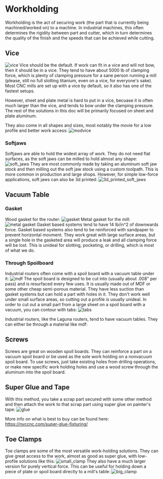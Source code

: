 # Workholding

Workholding is the act of securing work (the part that is currently being machined/worked on) to a machine. In industrial machines, this often determines the rigidity between part and cutter, which in turn determines the quality of the finish and the speeds that can be achieved while cutting.

## Vice

![vice](/fabrication/vice.jpg)
Vice should be the default. If work can fit in a vice and will not bow, then it should be in a vice. They tend to have about 5000 lb of clamping force, which is plenty of clamping pressure for a sane person running a mill (please, still no full slotting titanium, even on a vice, for everyone's sake). Most CNC mills are set up with a vice by default, so it also has one of the fastest setups.

However, sheet and plate metal is hard to put in a vice, becuase it is often much larger than the vice, and tends to bow under the clamping pressure. The rest of the solutions in this doc will be primarily focused on sheet and plate aluminum.

They also come in all shapes and sizes, most notably the movie for a low profile and better work access:
![modvice](/fabrication/modvice.jpg)

### Softjaws

Softjaws are able to hold the widest array of work. They do not need flat surfaces, as the soft jaws can be milled to hold almost any shape:
![soft_jaws](/fabrication/soft_jaws.webp)
They are most commonly made by taking an aluminum soft jaw stock and then milling out the soft jaw stock using a custom toolpath. This is more common in production and large shops. However, for simple low-force applications, soft jaws can also be 3d printed:
![3d_printed_soft_jaws](/fabrication/3d_printed_soft_jaws.png)

## Vacuum Table

### Gasket

Wood gasket for the router:
![gasket](/fabrication/gasket.jpg)
Metal gasket for the mill:
![metal gasket](/fabrication/metal_gasket.jpg)
Gasket based systems tend to have 14 lb/in^2 of downwards force. Gasket based systems also tend to be reinforced with sandpaper to prevent horizontal movment. They work great with large surface areas, but a single hole in the gasketed area will produce a leak and all clamping force will be lost. This is unideal for slotting, pocketing, or drilling, which is most of what we do.

### Through Spoilboard

Industrial routers often come with a spoil board with a vacuum table under it:
![mdf](/fabrication/mdf.jpg)
The spoil board is designed to be cut into (usually about .008" per pass) and is resurfaced every few uses. It is usually made out of MDF or some other cheap semi-porous material. They have less suction than gasket systems but can hold a part with holes in it. They don't work well under small surface areas, so cutting out a profile is usually unideal. In order to cut out a small part from a large sheet on a spoil board with a vacuum, you can contour with tabs:
![tabs](/fabrication/tabs.png)

Industrial routers, like the Laguna routers, tend to have vacuum tables. They can either be through a material like mdf:

## Screws

Screws are great on wooden spoil boards. They can reinforce a part on a vacuum spoil board or be used as the sole work holding on a nonvacuum spoil board. To use screws, just take existing holes from drilling operations, or make new specific work holding holes and use a wood screw through the aluminum into the spoil board.

## Super Glue and Tape

With this method, you take a scrap part secured with some other method and then attach the work to that scrap part using super glue on painter's tape:
![glue](/fabrication/glue.webp)

More info on what is best to buy can be found here: https://nyccnc.com/super-glue-fixturing/

## Toe Clamps

Toe clamps are some of the most versatile work-holding solutions. They can give great access to the work, almost as good as super glue, with low-profile solutions like this:
![small_clamp](/fabrication/small_clamp.jpg)
They also have a much larger version for purely vertical force. This can be useful for holding down a piece of plate or spoil board directly to a mill's table:
![big_clamp](/fabrication/big_clamp.jpg)
